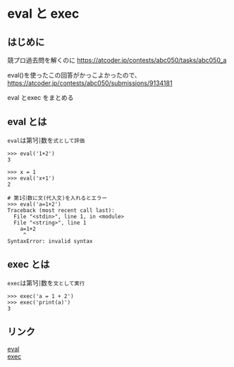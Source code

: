 # eval と exec

## はじめに
競プロ過去問を解くのに
https://atcoder.jp/contests/abc050/tasks/abc050_a

eval()を使ったこの回答がかっこよかったので、
https://atcoder.jp/contests/abc050/submissions/9134181

eval とexec をまとめる

## eval とは
`eval`は第1引数を`式として評価`
```
>>> eval('1+2')
3

>>> x = 1
>>> eval('x+1')
2

# 第1引数に文(代入文)を入れるとエラー
>>> eval('a=1+2')
Traceback (most recent call last):
  File "<stdin>", line 1, in <module>
  File "<string>", line 1
    a=1+2
     ^
SyntaxError: invalid syntax

```

## exec とは
`exec`は第1引数を`文として実行`
```
>>> exec('a = 1 + 2')
>>> exec('print(a)')
3
```


## リンク
[eval](https://docs.python.org/ja/3/library/functions.html#eval)  
[exec](https://docs.python.org/ja/3/library/functions.html#exec)
